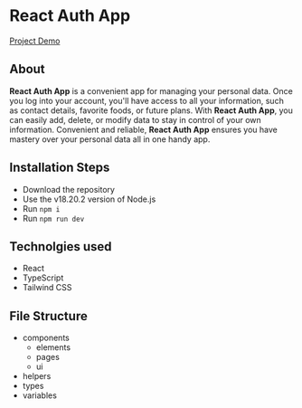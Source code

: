 # React Auth App

[Project Demo](https://dimarogkov.github.io/react-auth-app)

## About

**React Auth App** is a convenient app for managing your personal data. Once you log into your account, you'll have access to all your information, such as contact details, favorite foods, or future plans. With **React Auth App**, you can easily add, delete, or modify data to stay in control of your own information. Convenient and reliable, **React Auth App** ensures you have mastery over your personal data all in one handy app.

## Installation Steps

-   Download the repository
-   Use the v18.20.2 version of Node.js
-   Run `npm i`
-   Run `npm run dev`

## Technolgies used

-   React
-   TypeScript
-   Tailwind CSS

## File Structure

-   components
    -   elements
    -   pages
    -   ui
-   helpers
-   types
-   variables

